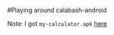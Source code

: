 #Playing around calabash-android

Note: I got `my-calculator.apk` [here](https://www.youtube.com/watch?v=qqW94bvcuns)
